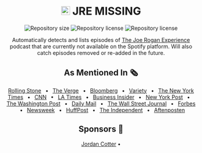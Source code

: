 <div align="center" text-align="center">

# <img height="23px" width="23px" padding="5px" src="./client/public/favicon.png" alt="JRE MISSING LOGO" /> JRE MISSING

<p>
  <img alt="Repository size" src="https://img.shields.io/github/repo-size/HenB13/jre-missing?color=#ee7d2c">
  <img alt="Repository license" src="https://img.shields.io/github/license/HenB13/jre-missing?color=#ee7d2c">
  <img alt="Repository license" src="https://img.shields.io/static/v1?label=sauna+temp&message=200F&color=#ee7d2c">
  
</p>

Automatically detects and lists episodes of [The Joe Rogan Experience](https://open.spotify.com/show/4rOoJ6Egrf8K2IrywzwOMk) podcast that are currently not available on the Spotify platform. Will also catch episodes removed or re-added in the future.


## As Mentioned In 🗞️

<a href="https://www.rollingstone.com/culture/culture-news/spotify-removes-joe-rogan-experience-podcast-episodes-1295727/">Rolling Stone</a>
 &#8226;  <a href="https://www.theverge.com/22918697/joe-rogan-experience-podcast-episodes-disappear-controversy">The Verge</a>
 &#8226;  <a href="https://www.bloomberg.com/opinion/articles/2022-02-08/peloton-s-ceo-has-had-enough">Bloomberg</a>
 &#8226;  <a href="https://variety.com/2022/digital/news/spotify-removes-joe-rogan-episodes-n-word-1235172972/">Variety</a>
 &#8226;  <a href="https://www.nytimes.com/2022/02/05/arts/music/joe-rogan-spotify-apology-slur.html">The New York Times</a>
 &#8226;  <a href="https://edition.cnn.com/2022/02/05/media/joe-rogan-racial-slur-apology-india-arie/index.html">CNN</a>
 &#8226;  <a href="https://www.latimes.com/entertainment-arts/story/2022-02-05/joe-rogan-apologizes-for-using-n-word?utm_source=pocket_mylist">LA Times</a>
 &#8226;  <a href="https://www.businessinsider.com/spotify-deletes-70-joe-rogan-podcast-episodes-including-alex-jones-2022-2?r=US&IR=T">Business Insider</a>
 &#8226;  <a href="https://nypost.com/2022/02/05/spotify-has-removed-over-100-episodes-of-joe-rogans-podcast/">New York Post</a>
 &#8226;  <a href="https://www.washingtonpost.com/arts-entertainment/2022/02/06/spotify-joe-rogan-podcast-removed/">The Washington Post</a>
 &#8226;  <a href="https://www.dailymail.co.uk/news/article-10479127/Spotify-purges-70-Joe-Rogan-episodes-defiant-host-returns-airwaves-Says-lockdowns-dont-work.html">Daily Mail</a>
 &#8226;  <a href="https://www.wsj.com/articles/joe-rogan-racial-slur-spotify-11644275660">The Wall Street Journal</a>
 &#8226;  <a href="https://www.forbes.com/sites/lisakim/2022/02/05/spotify-pulls-more-than-110-episodes-of-joe-rogans-podcast/?sh=79b42a5d1539">Forbes</a>
 &#8226;  <a href="https://www.newsweek.com/spotify-draws-line-between-slurs-covid-removing-some-joe-rogan-episodes-1676887">Newsweek</a>
 &#8226;  <a href="https://www.huffpost.com/entry/joe-rogan-experience-episodes-removed-spotify_n_61fef043e4b0f8a1b8453a83">HuffPost</a>
 &#8226;  <a href="https://www.independent.co.uk/arts-entertainment/music/news/joe-rogan-podcast-episodes-removed-b2009035.html">The Independent</a>
 &#8226;  <a href="https://www.aftenposten.no/kultur/i/RrnjjW/joe-rogan-ber-om-unnskyldning-for-aa-ha-brukt-n-ordet-i-sin-podkast">Aftenposten</a>


## Sponsors 💜

<a href="https://github.com/cotterjd">Jordan Cotter</a> &#8226;

</div>
